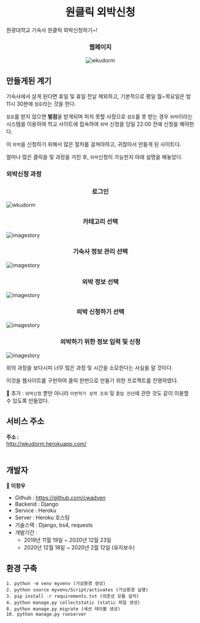 <h1 align="center">원클릭 외박신청</h1>

원광대학교 기숙사 원클릭 외박신청하기~!

<h3 align="center">웹페이지</h3>
<p align="center">
<img alt="wkudorm" src="https://github.com/cwadven/wku_dorm/blob/master/assets/page1.PNG"/>
</p>

## 만들게된 계기

기숙사에서 살게 된다면 휴일 및 휴일 전날 제외하고, 기본적으로 평일 월~목요일은 밤 11시 30분에 `점호`라는 것을 한다.

`점호`를 받지 않으면 **벌점**을 받게되며 피치 못할 사정으로 `점호`를 못 받는 경우 `외박`이라는 시스템을 이용하여 학교 사이트에 접속하여 `외박` 신청을 당일 22:00 전에 신청을 해야한다.

이 `외박`을 신청하기 위해서 많은 절차를 걸쳐야하고, 귀찮아서 만들게 된 사이트다.

얼마나 많은 클릭을 및 과정을 거친 후, `외박`신청이 가능한지 아래 설명을 해놓았다.

### 외박신청 과정

<h3 align="center">로그인</h3>
<p>
<img alt="wkudorm" src="https://github.com/cwadven/wku_dorm/blob/master/assets/step1.PNG"/>
</p>

<h3 align="center">카테고리 선택</h3>
<p>
<img alt="imagestory" src="https://github.com/cwadven/wku_dorm/blob/master/assets/step2.PNG"/>
</p>

<h3 align="center">기숙사 정보 관리 선택</h3>
<p>
<img alt="imagestory" src="https://github.com/cwadven/wku_dorm/blob/master/assets/step3.PNG"/>
</p>

<h3 align="center">외박 정보 선택</h3>
<p>
<img alt="imagestory" src="https://github.com/cwadven/wku_dorm/blob/master/assets/step4.PNG"/>
</p>

<h3 align="center">외박 신청하기 선택</h3>
<p>
<img alt="imagestory" src="https://github.com/cwadven/wku_dorm/blob/master/assets/step5.PNG"/>
</p>

<h3 align="center">외박하기 위한 정보 입력 및 신청</h3>
<p>
<img alt="imagestory" src="https://github.com/cwadven/wku_dorm/blob/master/assets/step6.PNG"/>
</p>

위의 과정을 보다시피 너무 많은 과정 및 시간을 소모한다는 사실을 알 것이다.

이것을 웹사이트를 구현하여 클릭 한번으로 만들기 위한 프로젝트를 진행하였다.

📢 추가 : `외박신청` 뿐만 아니라 `이번학기 성적 조회` 및 `졸업 진단`에 관한 것도 같이 이용할 수 있도록 만들었다.

## 서비스 주소
**주소 :**<br>
http://wkudorm.herokuapp.com/
<br><br>

## 개발자

**👤 이창우**

- Github : https://github.com/cwadven
- Backend : Django
- Service : Heroku
- Server : Heroku 호스팅
- 기술스택 : Django, bs4, requests
- 개발기간 : <br>
    - 2019년 11월 19일 ~ 2020년 12월 23일 
    - 2020년 12월 18일 ~ 2020년 2월 12일 (유지보수)

## 환경 구축

~~~
1. python -m venv myvenv (가상환경 생성)
2. python source myvenv/Script/activates (가상환경 실행)
3. pip install -r requirements.txt (의존성 모듈 설치)
4. python manage.py collectstatic (static 파일 생성)
8. python manage.py migrate (세션 테이블 생성)
10. python manage.py runserver
~~~